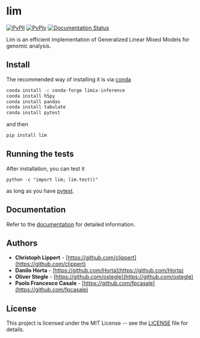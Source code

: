 # lim

[![PyPIl](https://img.shields.io/pypi/l/lim.svg?style=flat-square)](https://pypi.python.org/pypi/lim/)
[![PyPIv](https://img.shields.io/pypi/v/lim.svg?style=flat-square)](https://pypi.python.org/pypi/lim/)
[![Documentation Status](https://readthedocs.org/projects/lim/badge/?style=flat-square&version=latest)](http://lim.readthedocs.io/en/latest/)

Lim is an efficient implementation of Generalized Linear Mixed Models for
genomic analysis.

## Install

The recommended way of installing it is via [conda](http://conda.pydata.org/docs/index.html)

```bash
conda install -c conda-forge limix-inference
conda install h5py
conda install pandas
conda install tabulate
conda install pytest
```

and then

```bash
pip install lim
```

## Running the tests

After installation, you can test it
```
python -c "import lim; lim.test()"
```
as long as you have [pytest](http://docs.pytest.org/en/latest/).

## Documentation

Refer to the [documentation](http://lim.readthedocs.io/en/latest/) for detailed
information.

## Authors

* **Christoph Lippert** - [https://github.com/clippert](https://github.com/clippert)
* **Danilo Horta** - [https://github.com/Horta](https://github.com/Horta)
* **Oliver Stegle** - [https://github.com/ostegle](https://github.com/ostegle)
* **Paolo Francesco Casale** - [https://github.com/fpcasale](https://github.com/fpcasale)

## License

This project is licensed under the MIT License -- see the
[LICENSE](LICENSE) file for details.
